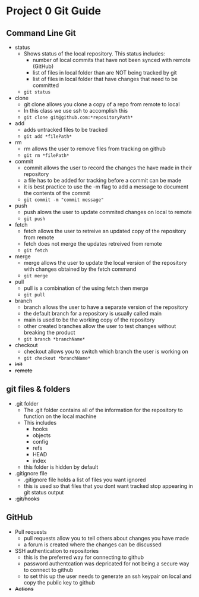 # Project 0 Git Guide

## Command Line Git

- status
  - Shows status of the local repository. This status includes:
    - number of local commits that have not been synced with remote (GitHub)
    - list of files in local folder than are NOT being tracked by git
    - list of files in local folder that have changes that need to be committed
  - `git status`
- clone
  - git clone allows you clone a copy of a repo from remote to local
  - In this class we use ssh to accomplish this 
  - `git clone git@github.com:*repositoryPath*`
- add
  - adds untracked files to be tracked
  - `git add *filePath*`
- rm
  - rm allows the user to remove files from tracking on github
  - `git rm *filePath*`
- commit
  - commit allows the user to record the changes the have made in their repository
  - a file has to be added for tracking before a commit can be made
  - it is best practice to use the -m flag to add a message to document the contents of the commit
  - `git commit -m "commit message" `
- push
  - push alows the user to update commited changes on local to remote
  - `git push`
- fetch
  - fetch allows the user to retreive an updated copy of the repository from remote
  - fetch does not merge the updates retreived from remote
  - `git fetch`
- merge
  - merge allows the user to update the local version of the repository with changes obtained by the fetch command
  - `git merge`
- pull
  - pull is a combination of the using fetch then merge
  - `git pull`
- branch
  - branch allows the user to have a separate version of the repository
  - the default branch for a repository is usually called main
  - main is used to be the working copy of the repository
  - other created branches allow the user to test changes without breaking the product
  - `git branch *branchName*`
- checkout
  - checkout allows you to switch which branch the user is working on
  - `git checkout *branchName*`
- ~~init~~
- ~~remote~~

## git files & folders

- .git folder
  - The .git folder contains all of the information for the repository to function on the local machine
  - This includes
    - hooks
    - objects
    - config
    - refs
    - HEAD
    - index
  - this folder is hidden by default
- .gitignore file
  - .gitignore file holds a list of files you want ignored
  - this is used so that files that you dont want tracked stop appearing in git status output
- ~~.git/hooks~~

## GitHub

- Pull requests
  - pull requests allow you to tell others about changes you have made
  - a forum is created where the changes can be discussed
- SSH authentication to repositories
  - this is the preferred way for connecting to github
  - password authentcation was depricated for not being a secure way to connect to github
  - to set this up the user needs to generate an ssh keypair on local and copy the public key to github
- ~~Actions~~